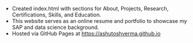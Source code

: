 - Created index.html with sections for About, Projects, Research, Certifications, Skills, and Education.
- This website serves as an online resume and portfolio to showcase my SAP and data science background.
- Hosted via GitHub Pages at https://ashutoshverma.github.io
